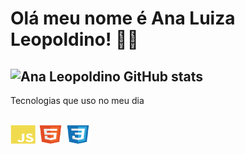 # Olá meu nome é Ana Luiza Leopoldino! 👋🏾

## ![Ana Leopoldino GitHub stats](https://github-readme-stats.vercel.app/api?username=analeopoldino&show_icons=true&theme=jolly)

Tecnologias que uso no meu dia
<div  style="display: inline_block"><br>
  <img align="center" alt="Ana-Js" height="30" width="40" src="https://raw.githubusercontent.com/devicons/devicon/master/icons/javascript/javascript-plain.svg">
  <img align="center" alt="Ana-HTML" height="30" width="40" src="https://raw.githubusercontent.com/devicons/devicon/master/icons/html5/html5-original.svg">
  <img align="center" alt="Ana-CSS" height="30" width="40" src="https://raw.githubusercontent.com/devicons/devicon/master/icons/css3/css3-original.svg">
</div>
